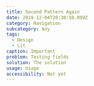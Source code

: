```yaml
---
title: Second Pattern Again
date: 2019-12-04T20:30:58.099Z
category: Navigation
subcategory: Any
tags:
  - Design
  - Lit
caption: Important
problem: Testing fields
solution: The solution
usage: Usage
accessibility: Not yet
---
```


